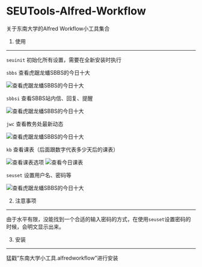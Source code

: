 SEUTools-Alfred-Workflow
========================

关于东南大学的Alfred Workflow小工具集合

1. 使用
--------
`seuinit` 初始化所有设置，需要在全新安装时执行

`sbbs` 查看虎踞龙蟠SBBS的今日十大

![查看虎踞龙蟠SBBS的今日十大](https://raw.github.com/frederickjoe/my_images/master/screenshot1.png)

`sbbsi` 查看SBBS站内信、回复、提醒

![查看虎踞龙蟠SBBS的今日十大](https://raw.github.com/frederickjoe/my_images/master/screenshot2.png)

`jwc` 查看教务处最新动态

![查看虎踞龙蟠SBBS的今日十大](https://raw.github.com/frederickjoe/my_images/master/screenshot4.png)

`kb` 查看课表（后面跟数字代表多少天后的课表）

![查看课表选项](https://raw.github.com/frederickjoe/my_images/master/kb.png)
![查看今日课表](https://raw.github.com/frederickjoe/my_images/master/kb0.png)

`seuset` 设置用户名、密码等

![查看虎踞龙蟠SBBS的今日十大](https://raw.github.com/frederickjoe/my_images/master/screenshot3.png)


2. 注意事项
-------
由于水平有限，没能找到一个合适的输入密码的方式，在使用`seuset`设置密码的时候，会明文显示出来。

3. 安装
-------
猛戳“东南大学小工具.alfredworkflow”进行安装

